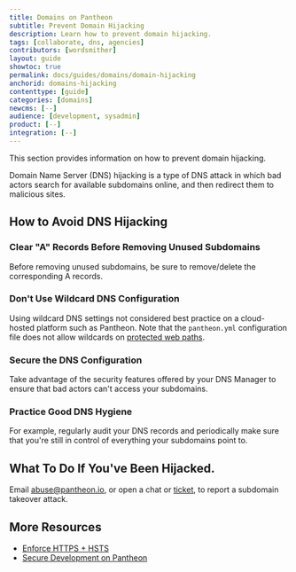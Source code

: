 ```yaml
---
title: Domains on Pantheon
subtitle: Prevent Domain Hijacking
description: Learn how to prevent domain hijacking.
tags: [collaborate, dns, agencies]
contributors: [wordsmither]
layout: guide
showtoc: true
permalink: docs/guides/domains/domain-hijacking
anchorid: domains-hijacking
contenttype: [guide]
categories: [domains]
newcms: [--]
audience: [development, sysadmin]
product: [--]
integration: [--]
---
```


This section provides information on how to prevent domain hijacking.

Domain Name Server (DNS) hijacking is a type of DNS attack in which bad actors search for available subdomains online, and then redirect them to malicious sites.

## How to Avoid DNS Hijacking

### Clear "A" Records Before Removing Unused Subdomains

Before removing unused subdomains, be sure to remove/delete the corresponding A records.

### Don't Use Wildcard DNS Configuration

Using wildcard DNS settings not considered best practice on a cloud-hosted platform such as Pantheon. Note that the `pantheon.yml` configuration file does not allow wildcards on [protected web paths](/pantheon-yml#considerations).

### Secure the DNS Configuration

Take advantage of the security features offered by your DNS Manager to ensure that bad actors can't access your subdomains.

### Practice Good DNS Hygiene

For example, regularly audit your DNS records and periodically make sure that you're still in control of everything your subdomains point to.

## What To Do If You've Been Hijacked.

Email abuse@pantheon.io, or open a chat or [ticket](/guides/support/support-ticket/), to report a subdomain takeover attack.

## More Resources

- [Enforce HTTPS + HSTS](/pantheon-yml#enforce-https--hsts)
- [Secure Development on Pantheon](/guides/secure-development)
